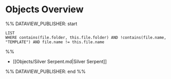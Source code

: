 # Objects Overview
 
%% DATAVIEW_PUBLISHER: start
```dataview  
LIST  
WHERE contains(file.folder, this.file.folder) AND !contains(file.name, "TEMPLATE") AND file.name != this.file.name 
```
%%

- [[Objects/Silver Serpent.md|Silver Serpent]]

%% DATAVIEW_PUBLISHER: end %%
 
